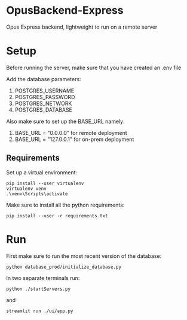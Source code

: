# OpusBackend-Express
Opus Express backend, lightweight to run on a remote server

# Setup
Before running the server, make sure that you have created an .env file

Add the database parameters:
1. POSTGRES_USERNAME
2. POSTGRES_PASSWORD
3. POSTGRES_NETWORK
4. POSTGRES_DATABASE

Also make sure to set up the BASE_URL namely:
1. BASE_URL = "0.0.0.0" for remote deployment
2. BASE_URL = "127.0.0.1" for on-prem deployment

## Requirements
Set up a virtual environment:
```
pip install --user virtualenv
virtualenv venv
.\venv\Scripts\activate
```
Make sure to install all the python requirements:
```
pip install --user -r requirements.txt
```

# Run
First make sure to run the most recent version of the database:
```
python database_prod/initialize_database.py
```
In two separate terminals run:
```
python ./startServers.py
```
and
```
streamlit run ./ui/app.py
```